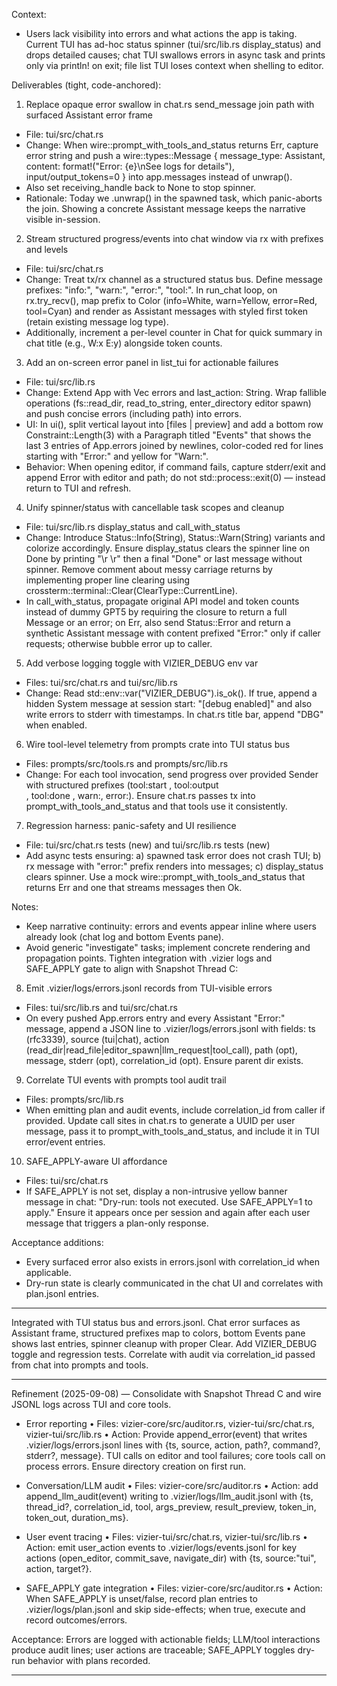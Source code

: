 Context:
- Users lack visibility into errors and what actions the app is taking. Current TUI has ad-hoc status spinner (tui/src/lib.rs display_status) and drops detailed causes; chat TUI swallows errors in async task and prints only via println! on exit; file list TUI loses context when shelling to editor.

Deliverables (tight, code-anchored):

1) Replace opaque error swallow in chat.rs send_message join path with surfaced Assistant error frame
- File: tui/src/chat.rs
- Change: When wire::prompt_with_tools_and_status returns Err, capture error string and push a wire::types::Message { message_type: Assistant, content: format!("Error: {e}\nSee logs for details"), input/output_tokens=0 } into app.messages instead of unwrap().
- Also set receiving_handle back to None to stop spinner.
- Rationale: Today we .unwrap() in the spawned task, which panic-aborts the join. Showing a concrete Assistant message keeps the narrative visible in-session.

2) Stream structured progress/events into chat window via rx with prefixes and levels
- File: tui/src/chat.rs
- Change: Treat tx/rx channel as a structured status bus. Define message prefixes: "info:", "warn:", "error:", "tool:". In run_chat loop, on rx.try_recv(), map prefix to Color (info=White, warn=Yellow, error=Red, tool=Cyan) and render as Assistant messages with styled first token (retain existing message log type).
- Additionally, increment a per-level counter in Chat for quick summary in chat title (e.g., W:x E:y) alongside token counts.

3) Add an on-screen error panel in list_tui for actionable failures
- File: tui/src/lib.rs
- Change: Extend App with Vec<String> errors and last_action: String. Wrap fallible operations (fs::read_dir, read_to_string, enter_directory editor spawn) and push concise errors (including path) into errors.
- UI: In ui(), split vertical layout into [files | preview] and add a bottom row Constraint::Length(3) with a Paragraph titled "Events" that shows the last 3 entries of App.errors joined by newlines, color-coded red for lines starting with "Error:" and yellow for "Warn:".
- Behavior: When opening editor, if command fails, capture stderr/exit and append Error with editor and path; do not std::process::exit(0) — instead return to TUI and refresh.

4) Unify spinner/status with cancellable task scopes and cleanup
- File: tui/src/lib.rs display_status and call_with_status
- Change: Introduce Status::Info(String), Status::Warn(String) variants and colorize accordingly. Ensure display_status clears the spinner line on Done by printing "\r  \r" then a final "Done" or last message without spinner. Remove comment about messy carriage returns by implementing proper line clearing using crossterm::terminal::Clear(ClearType::CurrentLine).
- In call_with_status, propagate original API model and token counts instead of dummy GPT5 by requiring the closure to return a full Message or an error; on Err, also send Status::Error and return a synthetic Assistant message with content prefixed "Error:" only if caller requests; otherwise bubble error up to caller.

5) Add verbose logging toggle with VIZIER_DEBUG env var
- Files: tui/src/chat.rs and tui/src/lib.rs
- Change: Read std::env::var("VIZIER_DEBUG").is_ok(). If true, append a hidden System message at session start: "[debug enabled]" and also write errors to stderr with timestamps. In chat.rs title bar, append "DBG" when enabled.

6) Wire tool-level telemetry from prompts crate into TUI status bus
- Files: prompts/src/tools.rs and prompts/src/lib.rs
- Change: For each tool invocation, send progress over provided Sender<String> with structured prefixes (tool:start <name>, tool:output <summary>, tool:done <name>, warn:<msg>, error:<msg>). Ensure chat.rs passes tx into prompt_with_tools_and_status and that tools use it consistently.

7) Regression harness: panic-safety and UI resilience
- File: tui/src/chat.rs tests (new) and tui/src/lib.rs tests (new)
- Add async tests ensuring: a) spawned task error does not crash TUI; b) rx message with "error:" prefix renders into messages; c) display_status clears spinner. Use a mock wire::prompt_with_tools_and_status that returns Err and one that streams messages then Ok.

Notes:
- Keep narrative continuity: errors and events appear inline where users already look (chat log and bottom Events pane).
- Avoid generic "investigate" tasks; implement concrete rendering and propagation points.
Tighten integration with .vizier logs and SAFE_APPLY gate to align with Snapshot Thread C:

8) Emit .vizier/logs/errors.jsonl records from TUI-visible errors
- Files: tui/src/lib.rs and tui/src/chat.rs
- On every pushed App.errors entry and every Assistant "Error:" message, append a JSON line to .vizier/logs/errors.jsonl with fields: ts (rfc3339), source (tui|chat), action (read_dir|read_file|editor_spawn|llm_request|tool_call), path (opt), message, stderr (opt), correlation_id (opt). Ensure parent dir exists.

9) Correlate TUI events with prompts tool audit trail
- Files: prompts/src/lib.rs
- When emitting plan and audit events, include correlation_id from caller if provided. Update call sites in chat.rs to generate a UUID per user message, pass it to prompt_with_tools_and_status, and include it in TUI error/event entries.

10) SAFE_APPLY-aware UI affordance
- Files: tui/src/chat.rs
- If SAFE_APPLY is not set, display a non-intrusive yellow banner message in chat: "Dry-run: tools not executed. Use SAFE_APPLY=1 to apply." Ensure it appears once per session and again after each user message that triggers a plan-only response.

Acceptance additions:
- Every surfaced error also exists in errors.jsonl with correlation_id when applicable.
- Dry-run state is clearly communicated in the chat UI and correlates with plan.jsonl entries.

---

Integrated with TUI status bus and errors.jsonl. Chat error surfaces as Assistant frame, structured prefixes map to colors, bottom Events pane shows last entries, spinner cleanup with proper Clear. Add VIZIER_DEBUG toggle and regression tests. Correlate with audit via correlation_id passed from chat into prompts and tools.

---

Refinement (2025-09-08) — Consolidate with Snapshot Thread C and wire JSONL logs across TUI and core tools.

- Error reporting
  • Files: vizier-core/src/auditor.rs, vizier-tui/src/chat.rs, vizier-tui/src/lib.rs
  • Action: Provide append_error(event) that writes .vizier/logs/errors.jsonl lines with {ts, source, action, path?, command?, stderr?, message}. TUI calls on editor and tool failures; core tools call on process errors. Ensure directory creation on first run.

- Conversation/LLM audit
  • Files: vizier-core/src/auditor.rs
  • Action: add append_llm_audit(event) writing to .vizier/logs/llm_audit.jsonl with {ts, thread_id?, correlation_id, tool, args_preview, result_preview, token_in, token_out, duration_ms}.

- User event tracing
  • Files: vizier-tui/src/chat.rs, vizier-tui/src/lib.rs
  • Action: emit user_action events to .vizier/logs/events.jsonl for key actions (open_editor, commit_save, navigate_dir) with {ts, source:"tui", action, target?}.

- SAFE_APPLY gate integration
  • Files: vizier-core/src/auditor.rs
  • Action: When SAFE_APPLY is unset/false, record plan entries to .vizier/logs/plan.jsonl and skip side-effects; when true, execute and record outcomes/errors.

Acceptance: Errors are logged with actionable fields; LLM/tool interactions produce audit lines; user actions are traceable; SAFE_APPLY toggles dry-run behavior with plans recorded.

---

